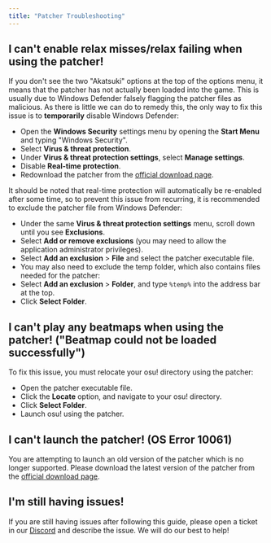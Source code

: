 ```yaml
---
title: "Patcher Troubleshooting"
---
```


## I can't enable relax misses/relax failing when using the patcher!
If you don't see the two "Akatsuki" options at the top of the options menu, it means that the patcher has not actually been loaded into the game. This is usually due to Windows Defender falsely flagging the patcher files as malicious. As there is little we can do to remedy this, the only way to fix this issue is to **temporarily** disable Windows Defender:

- Open the **Windows Security** settings menu by opening the **Start Menu** and typing "Windows Security".
- Select **Virus & threat protection**.
- Under **Virus & threat protection settings**, select **Manage settings**.
- Disable **Real-time protection**.
- Redownload the patcher from the [official download page](https://akatsuki.gg/patcher).

It should be noted that real-time protection will automatically be re-enabled after some time, so to prevent this issue from recurring, it is recommended to exclude the patcher file from Windows Defender:

- Under the same **Virus & threat protection settings** menu, scroll down until you see **Exclusions**.
- Select **Add or remove exclusions** (you may need to allow the application administrator privileges).
- Select **Add an exclusion** > **File** and select the patcher executable file.
- You may also need to exclude the temp folder, which also contains files needed for the patcher:
- Select **Add an exclusion** > **Folder**, and type `%temp%` into the address bar at the top.
- Click **Select Folder**.

## I can't play any beatmaps when using the patcher! ("Beatmap could not be loaded successfully")
To fix this issue, you must relocate your osu! directory using the patcher:

- Open the patcher executable file.
- Click the **Locate** option, and navigate to your osu! directory.
- Click **Select Folder**.
- Launch osu! using the patcher.

## I can't launch the patcher! (OS Error 10061)
You are attempting to launch an old version of the patcher which is no longer supported. Please download the latest version of the patcher from the [official download page](https://akatsuki.gg/patcher).

## I'm still having issues!
If you are still having issues after following this guide, please open a ticket in our [Discord](https://akatsuki.gg/discord) and describe the issue. We will do our best to help!
